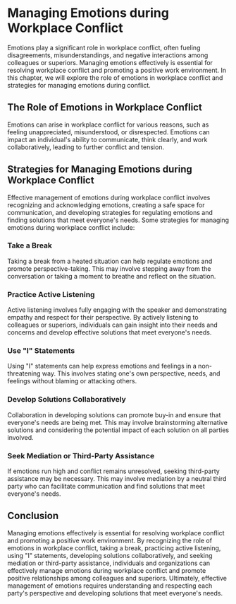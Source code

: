 # Managing Emotions during Workplace Conflict

Emotions play a significant role in workplace conflict, often fueling disagreements, misunderstandings, and negative interactions among colleagues or superiors. Managing emotions effectively is essential for resolving workplace conflict and promoting a positive work environment. In this chapter, we will explore the role of emotions in workplace conflict and strategies for managing emotions during conflict.

## The Role of Emotions in Workplace Conflict

Emotions can arise in workplace conflict for various reasons, such as feeling unappreciated, misunderstood, or disrespected. Emotions can impact an individual's ability to communicate, think clearly, and work collaboratively, leading to further conflict and tension.

## Strategies for Managing Emotions during Workplace Conflict

Effective management of emotions during workplace conflict involves recognizing and acknowledging emotions, creating a safe space for communication, and developing strategies for regulating emotions and finding solutions that meet everyone's needs. Some strategies for managing emotions during workplace conflict include:

### Take a Break

Taking a break from a heated situation can help regulate emotions and promote perspective-taking. This may involve stepping away from the conversation or taking a moment to breathe and reflect on the situation.

### Practice Active Listening

Active listening involves fully engaging with the speaker and demonstrating empathy and respect for their perspective. By actively listening to colleagues or superiors, individuals can gain insight into their needs and concerns and develop effective solutions that meet everyone's needs.

### Use "I" Statements

Using "I" statements can help express emotions and feelings in a non-threatening way. This involves stating one's own perspective, needs, and feelings without blaming or attacking others.

### Develop Solutions Collaboratively

Collaboration in developing solutions can promote buy-in and ensure that everyone's needs are being met. This may involve brainstorming alternative solutions and considering the potential impact of each solution on all parties involved.

### Seek Mediation or Third-Party Assistance

If emotions run high and conflict remains unresolved, seeking third-party assistance may be necessary. This may involve mediation by a neutral third party who can facilitate communication and find solutions that meet everyone's needs.

## Conclusion

Managing emotions effectively is essential for resolving workplace conflict and promoting a positive work environment. By recognizing the role of emotions in workplace conflict, taking a break, practicing active listening, using "I" statements, developing solutions collaboratively, and seeking mediation or third-party assistance, individuals and organizations can effectively manage emotions during workplace conflict and promote positive relationships among colleagues and superiors. Ultimately, effective management of emotions requires understanding and respecting each party's perspective and developing solutions that meet everyone's needs.
